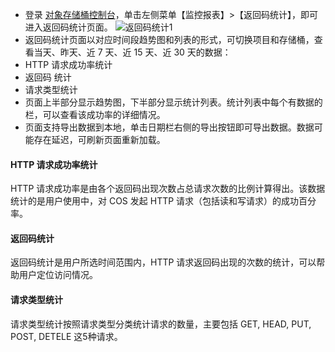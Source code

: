 - 登录 [对象存储桶控制台](http://console.tcecqpoc.fsphere.cn/cos4/index)，单击左侧菜单【监控报表】>【返回码统计】，即可进入返回码统计页面。
![返回码统计1](http://imgcache.tcecqpoc.fsphere.cn/image/mc.qcloudimg.com/static/img/a81aa7be11deef5d071c65680a47bc9c/image.png)
- 返回码统计页面以对应时间段趋势图和列表的形式，可切换项目和存储桶，查看当天、昨天、近 7 天、近 15 天、近 30 天的数据：
 - HTTP 请求成功率统计
 - 返回码 统计
 - 请求类型统计
- 页面上半部分显示趋势图，下半部分显示统计列表。统计列表中每个有数据的栏，可以查看该成功率的详细情况。
- 页面支持导出数据到本地，单击日期栏右侧的导出按钮即可导出数据。数据可能存在延迟，可刷新页面重新加载。

#### HTTP 请求成功率统计
HTTP 请求成功率是由各个返回码出现次数占总请求次数的比例计算得出。该数据统计的是用户使用中，对 COS 发起 HTTP 请求（包括读和写请求）的成功百分率。
#### 返回码统计
返回码统计是用户所选时间范围内，HTTP 请求返回码出现的次数的统计，可以帮助用户定位访问情况。
#### 请求类型统计
请求类型统计按照请求类型分类统计请求的数量，主要包括 GET, HEAD, PUT, POST, DETELE 这5种请求。
